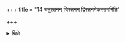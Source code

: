 +++
title = "14 चतुस्तनन् त्रिस्तनन् द्विस्तनमेकस्तनमिति"

+++

<details><summary>थिते</summary>

चतुस्तनं त्रिस्तनं द्विस्तनमेकस्तनमिति त्र्यहं त्र्यहं व्रतानि १४
</details>
